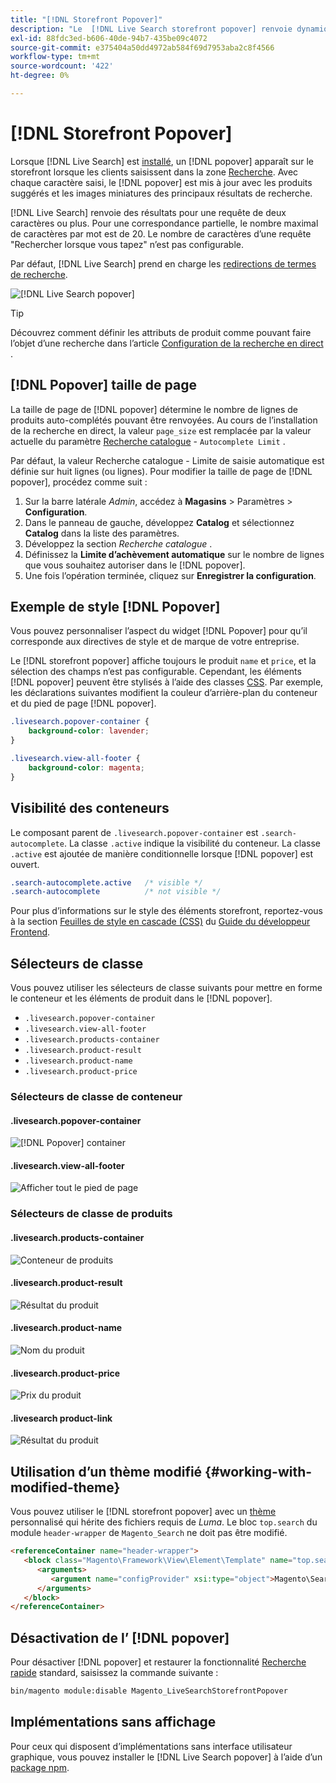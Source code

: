 ```yaml
---
title: "[!DNL Storefront Popover]"
description: "Le  [!DNL Live Search storefront popover] renvoie dynamiquement les produits suggérés et les miniatures."
exl-id: 88fdc3ed-b606-40de-94b7-435be09c4072
source-git-commit: e375404a50dd4972ab584f69d7953aba2c8f4566
workflow-type: tm+mt
source-wordcount: '422'
ht-degree: 0%

---
```


# [!DNL Storefront Popover]

Lorsque [!DNL Live Search] est [installé](install.md), un [!DNL popover] apparaît sur le storefront lorsque les clients saisissent dans la zone [Recherche](https://experienceleague.adobe.com/docs/commerce-admin/catalog/catalog/search/search.html#quick-search). Avec chaque caractère saisi, le [!DNL popover] est mis à jour avec les produits suggérés et les images miniatures des principaux résultats de recherche.

[!DNL Live Search] renvoie des résultats pour une requête de deux caractères ou plus. Pour une correspondance partielle, le nombre maximal de caractères par mot est de 20. Le nombre de caractères d’une requête &quot;Rechercher lorsque vous tapez&quot; n’est pas configurable.

Par défaut, [!DNL Live Search] prend en charge les [redirections de termes de recherche](https://experienceleague.adobe.com/docs/commerce-admin/catalog/catalog/search/search-terms.html).

![[!DNL Live Search popover]](assets/storefront-search-as-you-type.png)

>[!TIP]
>
>Découvrez comment définir les attributs de produit comme pouvant faire l’objet d’une recherche dans l’article [Configuration de la recherche en direct](workspace.md) .

## [!DNL Popover] taille de page

La taille de page de [!DNL popover] détermine le nombre de lignes de produits auto-complétés pouvant être renvoyées. Au cours de l’installation de la recherche en direct, la valeur `page_size` est remplacée par la valeur actuelle du paramètre [Recherche catalogue](https://experienceleague.adobe.com/docs/commerce-admin/config/catalog/catalog.html) - `Autocomplete Limit` .

Par défaut, la valeur Recherche catalogue - Limite de saisie automatique est définie sur huit lignes (ou lignes). Pour modifier la taille de page de [!DNL popover], procédez comme suit :

1. Sur la barre latérale *Admin*, accédez à **Magasins** > Paramètres > **Configuration**.
1. Dans le panneau de gauche, développez **Catalog** et sélectionnez **Catalog** dans la liste des paramètres.
1. Développez la section *Recherche catalogue* .
1. Définissez la **Limite d’achèvement automatique** sur le nombre de lignes que vous souhaitez autoriser dans le [!DNL popover].
1. Une fois l’opération terminée, cliquez sur **Enregistrer la configuration**.

## Exemple de style [!DNL Popover]

Vous pouvez personnaliser l’aspect du widget [!DNL Popover] pour qu’il corresponde aux directives de style et de marque de votre entreprise.

Le [!DNL storefront popover] affiche toujours le produit `name` et `price`, et la sélection des champs n’est pas configurable. Cependant, les éléments [!DNL popover] peuvent être stylisés à l’aide des classes [CSS](https://developer.adobe.com/commerce/frontend-core/guide/css/). Par exemple, les déclarations suivantes modifient la couleur d’arrière-plan du conteneur et du pied de page [!DNL popover].

```css
.livesearch.popover-container {
    background-color: lavender;
}

.livesearch.view-all-footer {
    background-color: magenta;
}
```

## Visibilité des conteneurs

Le composant parent de `.livesearch.popover-container` est `.search-autocomplete`.  La classe `.active` indique la visibilité du conteneur. La classe `.active` est ajoutée de manière conditionnelle lorsque [!DNL popover] est ouvert.

```css
.search-autocomplete.active   /* visible */
.search-autocomplete          /* not visible */
```

Pour plus d’informations sur le style des éléments storefront, reportez-vous à la section [Feuilles de style en cascade (CSS)](https://developer.adobe.com/commerce/frontend-core/guide/css/) du [Guide du développeur Frontend](https://developer.adobe.com/commerce/frontend-core/guide/).

## Sélecteurs de classe

Vous pouvez utiliser les sélecteurs de classe suivants pour mettre en forme le conteneur et les éléments de produit dans le [!DNL popover].

- `.livesearch.popover-container`
- `.livesearch.view-all-footer`
- `.livesearch.products-container`
- `.livesearch.product-result`
- `.livesearch.product-name`
- `.livesearch.product-price`

### Sélecteurs de classe de conteneur

#### .livesearch.popover-container

![[!DNL Popover] container](assets/livesearch-popover-container.png)

#### .livesearch.view-all-footer

![Afficher tout le pied de page](assets/livesearch-view-all-footer.png)

### Sélecteurs de classe de produits

#### .livesearch.products-container

![Conteneur de produits](assets/livesearch-product-container.png)

#### .livesearch.product-result

![Résultat du produit](assets/livesearch-product-result.png)

#### .livesearch.product-name

![Nom du produit](assets/livesearch-product-name.png)

#### .livesearch.product-price

![Prix du produit](assets/livesearch-product-price.png)

#### .livesearch product-link

![Résultat du produit](assets/livesearch-product-link.png)

## Utilisation d’un thème modifié {#working-with-modified-theme}

Vous pouvez utiliser le [!DNL storefront popover] avec un [thème](https://developer.adobe.com/commerce/frontend-core/guide/themes/) personnalisé qui hérite des fichiers requis de *Luma*. Le bloc `top.search` du module `header-wrapper` de `Magento_Search` ne doit pas être modifié.

```html
<referenceContainer name="header-wrapper">
   <block class="Magento\Framework\View\Element\Template" name="top.search" as="topSearch" template="Magento_Search::form.mini.phtml">
      <arguments>
         <argument name="configProvider" xsi:type="object">Magento\Search\ViewModel\ConfigProvider</argument>
      </arguments>
   </block>
</referenceContainer>
```

## Désactivation de l’ [!DNL popover]

Pour désactiver [!DNL popover] et restaurer la fonctionnalité [Recherche rapide](https://experienceleague.adobe.com/docs/commerce-admin/catalog/catalog/search/search.html#quick-search) standard, saisissez la commande suivante :

```bash
bin/magento module:disable Magento_LiveSearchStorefrontPopover
```

## Implémentations sans affichage

Pour ceux qui disposent d’implémentations sans interface utilisateur graphique, vous pouvez installer le [!DNL Live Search popover] à l’aide d’un [package npm](https://www.npmjs.com/package/@magento/ds-livesearch-storefront-utils).
